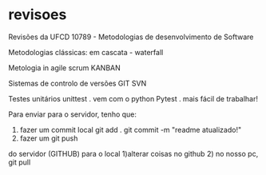 # revisoes
Revisões da UFCD 10789 - Metodologias de desenvolvimento de Software 

Metodologias clássicas:
em cascata - waterfall


Metologia in agile
scrum
KANBAN

Sistemas de controlo de versões 
GIT
SVN

Testes unitários
unittest . vem com o python
Pytest . mais fácil de trabalhar!

Para enviar para o servidor, tenho que:
1) fazer um commit local 
git add .
git commit -m "readme atualizado!"
2) fazer um git push

do servidor (GITHUB) para o local
1)alterar coisas no github
2) no nosso pc, git pull 